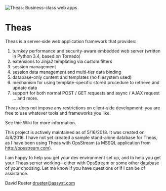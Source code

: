 ![Theas: Business-class web apps](resources/TheasLogo.jp?raw=true "Theas")
# Theas

Theas is a server-side web application framework that provides:

1) turnkey performance and security-aware embedded web server (written in Python 3.4, based on Tornado)
2) extensions to Jinja2 templating via custom filters
3) session management
4) session data management and multi-tier data binding
5) database-only content and templates (no filesystem used)
6) mechanism for using template-specific stored procedure to retrieve and update data
7) support for both normal POST / GET requests and async / AJAX request
... and more.

Theas does not impose any restrictions on client-side development:  you are free to use whatever tools and frameworks you like.

See thie Wiki for more information.

This project is actively maintained as of 5/16/2018.  It was created on 4/8/2016.  I have not yet created a sample stand-alone database for Theas, as I have been using Theas with OpsStream (a MSSQL application from http://opsstream.com).

I am happy to help you get your dev environment set up, and to help you get your Theas server working--either with OpsStream or some other database of your choosing.  Let me know if you have questions or if I can be of assistance.

David Rueter
drueter@assyst.com
